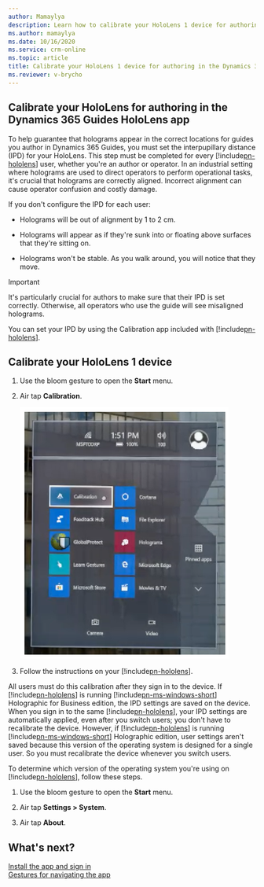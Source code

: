 ```yaml
---
author: Mamaylya
description: Learn how to calibrate your HoloLens 1 device for authoring in the Microsoft Dynamics 365 Guides HoloLens app.
ms.author: mamaylya
ms.date: 10/16/2020
ms.service: crm-online
ms.topic: article
title: Calibrate your HoloLens 1 device for authoring in the Dynamics 365 Guides HoloLens app
ms.reviewer: v-brycho
---
```


## Calibrate your HoloLens for authoring in the Dynamics 365 Guides HoloLens app

To help guarantee that holograms appear in the correct locations for guides you author in Dynamics 365 Guides, you must set the interpupillary distance (IPD) for your HoloLens. This step must be completed for every [!include[pn-hololens](../includes/pn-hololens.md)] user, whether you're an author or operator. In an industrial setting where holograms are used to direct operators to perform operational tasks, it's crucial that holograms are correctly aligned. Incorrect alignment can cause operator confusion and costly damage.

If you don't configure the IPD for each user:

- Holograms will be out of alignment by 1 to 2 cm.

- Holograms will appear as if they're sunk into or floating above surfaces that they're sitting on.

- Holograms won't be stable. As you walk around, you will notice that they move.

> [!IMPORTANT]
> It's particularly crucial for authors to make sure that their IPD is set correctly. Otherwise, all operators who use the guide will see misaligned holograms.

You can set your IPD by using the Calibration app included with [!include[pn-hololens](../includes/pn-hololens.md)].

## Calibrate your HoloLens 1 device

1. Use the bloom gesture to open the **Start** menu.

2. Air tap **Calibration**.

    ![Calibration button](media/hololens-calibration.PNG "Calibration button")

3. Follow the instructions on your [!include[pn-hololens](../includes/pn-hololens.md)].

All users must do this calibration after they sign in to the device. If [!include[pn-hololens](../includes/pn-hololens.md)] is running [!include[pn-ms-windows-short](../includes/pn-ms-windows-short.md)] Holographic for Business edition, the IPD settings are saved on the device. When you sign in to the same [!include[pn-hololens](../includes/pn-hololens.md)], your IPD settings are automatically applied, even after you switch users; you don't have to recalibrate the device. However, if [!include[pn-hololens](../includes/pn-hololens.md)] is running [!include[pn-ms-windows-short](../includes/pn-ms-windows-short.md)] Holographic edition, user settings aren't saved because this version of the operating system is designed for a single user. So you must recalibrate the device whenever you switch users.

To determine which version of the operating system you're using on [!include[pn-hololens](../includes/pn-hololens.md)], follow these steps.

1. Use the bloom gesture to open the **Start** menu.

2. Air tap **Settings \> System**.

3. Air tap **About**.


## What's next?

[Install the app and sign in](install-sign-in-hololens-app.md)<br>
[Gestures for navigating the app](author-gestures.md)<br>
